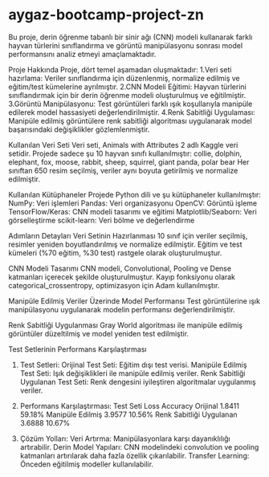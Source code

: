 # aygaz-bootcamp-project-zn
Bu proje, derin öğrenme tabanlı bir sinir ağı (CNN) modeli kullanarak farklı hayvan türlerini sınıflandırma ve görüntü manipülasyonu sonrası model performansını analiz etmeyi amaçlamaktadır.

Proje Hakkında
Proje, dört temel aşamadan oluşmaktadır:
1.Veri seti hazırlama: Veriler sınıflandırma için düzenlenmiş, normalize edilmiş ve eğitim/test kümelerine ayrılmıştır.
2.CNN Modeli Eğitimi: Hayvan türlerini sınıflandırmak için bir derin öğrenme modeli oluşturulmuş ve eğitilmiştir.
3.Görüntü Manipülasyonu: Test görüntüleri farklı ışık koşullarıyla manipüle edilerek model hassasiyeti değerlendirilmiştir.
4.Renk Sabitliği Uygulaması: Manipüle edilmiş görüntülere renk sabitliği algoritması uygulanarak model başarısındaki değişiklikler gözlemlenmiştir.

Kullanılan Veri Seti
Veri seti, Animals with Attributes 2 adlı Kaggle veri setidir.
Projede sadece şu 10 hayvan sınıfı kullanılmıştır:
collie, dolphin, elephant, fox, moose, rabbit, sheep, squirrel, giant panda, polar bear
Her sınıftan 650 resim seçilmiş, veriler aynı boyuta getirilmiş ve normalize edilmiştir.

Kullanılan Kütüphaneler
Projede Python dili ve şu kütüphaneler kullanılmıştır:
NumPy: Veri işlemleri
Pandas: Veri organizasyonu
OpenCV: Görüntü işleme
TensorFlow/Keras: CNN modeli tasarımı ve eğitimi
Matplotlib/Seaborn: Veri görselleştirme
scikit-learn: Veri bölme ve değerlendirme

Adımların Detayları
Veri Setinin Hazırlanması
10 sınıf için veriler seçilmiş, resimler yeniden boyutlandırılmış ve normalize edilmiştir.
Eğitim ve test kümeleri (%70 eğitim, %30 test) rastgele olarak oluşturulmuştur.

CNN Modeli Tasarımı
CNN modeli, Convolutional, Pooling ve Dense katmanları içerecek şekilde oluşturulmuştur.
Kayıp fonksiyonu olarak categorical_crossentropy, optimizasyon için Adam kullanılmıştır.

Manipüle Edilmiş Veriler Üzerinde Model Performansı
Test görüntülerine ışık manipülasyonu uygulanarak modelin performansı değerlendirilmiştir.

Renk Sabitliği Uygulanması
Gray World algoritması ile manipüle edilmiş görüntüler düzeltilmiş ve model yeniden test edilmiştir.

Test Setlerinin Performans Karşılaştırması

1. Test Setleri:
Orijinal Test Seti: Eğitim dışı test verisi.
Manipüle Edilmiş Test Seti: Işık değişiklikleri ile manipüle edilmiş veriler.
Renk Sabitliği Uygulanan Test Seti: Renk dengesini iyileştiren algoritmalar uygulanmış veriler.

2. Performans Karşılaştırması:
Test Seti	                 Loss	     Accuracy
Orijinal	                1.8411	   59.18%
Manipüle Edilmiş	        3.9577	   10.56%
Renk Sabitliği Uygulanan	3.6888	   10.67%

3. Çözüm Yolları:
Veri Artırma: Manipülasyonlara karşı dayanıklılığı artırabilir.
Derin Model Yapıları: CNN modelindeki convolution ve pooling katmanları artırılarak daha fazla özellik çıkarılabilir.
Transfer Learning: Önceden eğitilmiş modeller kullanılabilir.
